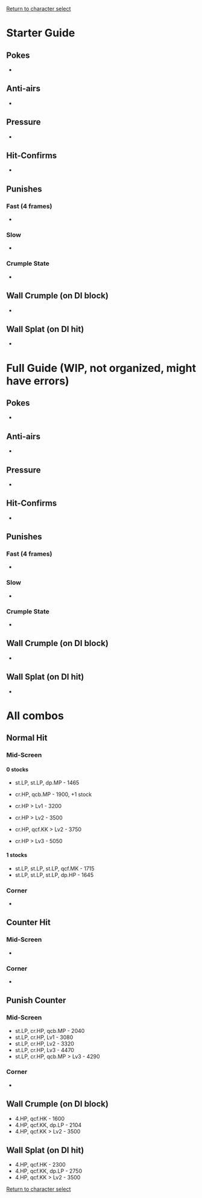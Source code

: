 [Return to character select](./index.md)  

# Starter Guide

## Pokes

- 

## Anti-airs

- 

## Pressure

- 

## Hit-Confirms

- 

## Punishes

### Fast (4 frames)

- 

### Slow

- 

### Crumple State

- 

## Wall Crumple (on DI block)

- 

## Wall Splat (on DI hit)

- 

# Full Guide (WIP, not organized, might have errors)

## Pokes

- 

## Anti-airs

- 

## Pressure

- 

## Hit-Confirms

- 

## Punishes

### Fast (4 frames)

- 

### Slow

- 

### Crumple State

- 

## Wall Crumple (on DI block)

- 

## Wall Splat (on DI hit)

- 


# All combos


## Normal Hit

### Mid-Screen

#### 0 stocks

- st.LP, st.LP, dp.MP - 1465

- cr.HP, qcb.MP - 1900, +1 stock
- cr.HP > Lv1 - 3200
- cr.HP > Lv2 - 3500
- cr.HP, qcf.KK > Lv2 - 3750
- cr.HP > Lv3 - 5050

#### 1 stocks

- st.LP, st.LP, st.LP, qcf.MK - 1715
- st.LP, st.LP, st.LP, dp.HP - 1645

### Corner

- 

## Counter Hit

### Mid-Screen

- 

### Corner

- 

## Punish Counter

### Mid-Screen

- st.LP, cr.HP, qcb.MP - 2040
- st.LP, cr.HP, Lv1 - 3080
- st.LP, cr.HP, Lv2 - 3320
- st.LP, cr.HP, Lv3 - 4470
- st.LP, cr.HP, qcb.MP > Lv3 - 4290

### Corner

- 

## Wall Crumple (on DI block)

- 4.HP, qcf.HK - 1600
- 4.HP, qcf.KK, dp.LP - 2104
- 4.HP, qcf.KK > Lv2 - 3500

## Wall Splat (on DI hit)

- 4.HP, qcf.HK - 2300
- 4.HP, qcf.KK, dp.LP - 2750
- 4.HP, qcf.KK > Lv2 - 3500


[Return to character select](./index.md)  
